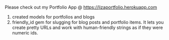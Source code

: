 Please check out my Portfolio App @ https://lizaportfolio.herokuapp.com

1. created models for portfolios and blogs
2. friendly_id gem for slugging for blog posts and portfolio items. It lets you create pretty URLs and work with human-friendly strings as if they were numeric ids.
